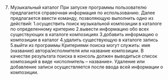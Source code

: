 7. Музыкальный каталог
При запуске программы пользователю предлагается справочная информация по использованию. Далее предлагается ввести команду, позволяющую выполнить одно из действий:
1.осуществить поиск музыкальной композиции в каталоге по определенному критерию
2.вывести информацию обо всех существующих в каталоге композициях
3.добавить информацию о композиции в каталог
4.удалить существующую в каталоге запись
5.выйти из программы
Критериями поиска могут служить: имя (название) автора/исполнителя или название композиции. В качестве результата поиска в консоль должен выводиться список композиций в виде «исполнитель – название». Удаление или добавление записи осуществляется после ввода всей информации о композиции.
